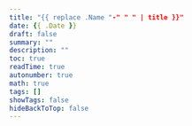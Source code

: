 ```yaml
---
title: "{{ replace .Name "-" " " | title }}"
date: {{ .Date }}
draft: false
summary: ""
description: ""
toc: true
readTime: true
autonumber: true
math: true
tags: []
showTags: false
hideBackToTop: false
---
```

